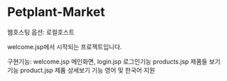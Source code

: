 # Petplant-Market

웹호스팅 옵션: 로컬호스트

welcome.jsp에서 시작되는 프로젝트입니다.


구현기능: welcome.jsp 메인화면,
          login.jsp 로그인기능
          products.jsp 제품들 보기 기능
          product.jsp 제품 상세보기 기능
          영어 및 한국어 지원
          
